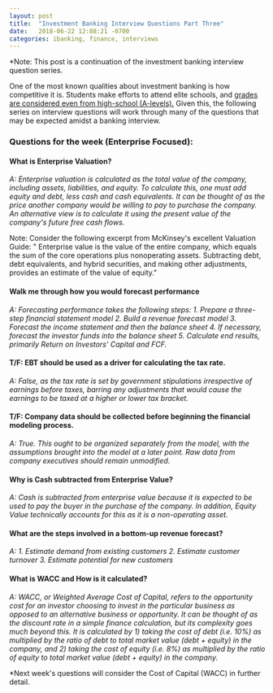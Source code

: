 ```yaml
---
layout: post
title:  "Investment Banking Interview Questions Part Three"
date:   2018-06-22 12:08:21 -0700
categories: ibanking, finance, interviews
---
```


*Note: This post is a continuation of the investment banking interview question series.

One of the most known qualities about investment banking is how competitive it is. Students make efforts to attend elite schools, and [grades are considered even from high-school (A-levels).](https://www.theguardian.com/society/2016/sep/01/top-graduates-missing-out-on-banking-jobs-for-lacking-polish) Given this, the following series on interview questions will work through many of the questions that may be expected amidst a banking interview.

### Questions for the week (Enterprise Focused):

#### What is Enterprise Valuation?

_A: Enterprise valuation is calculated as the total value of the company, including assets, liabilities, and equity. To calculate this, one must add equity and debt, less cash and cash equivalents. It can be thought of as the price another company would be willing to pay to purchase the company. An alternative view is to calculate it using the present value of the company's future free cash flows._

Note: Consider the following excerpt from McKinsey's excellent Valuation Guide:
" Enterprise value is the value of the entire company, which equals the sum of the core operations plus nonoperating assets. Subtracting debt, debt equivalents, and hybrid securities, and making other adjustments, provides an estimate of the value of equity."

#### Walk me through how you would forecast performance

_A: Forecasting performance takes the following steps:_
_1. Prepare a three-step financial statement model_
_2. Build a revenue forecast model_
_3. Forecast the income statement and then the balance sheet_
_4. If necessary, forecast the investor funds into the balance sheet_
_5. Calculate end results, primarily Return on Investors' Capital and FCF._

#### T/F: EBT should be used as a driver for calculating the tax rate.

_A: False, as the tax rate is set by government stipulations irrespective of earnings before taxes, barring any adjustments that would cause the earnings to be taxed at a higher or lower tax bracket._

#### T/F: Company data should be collected before beginning the financial modeling process.

_A: True. This ought to be organized separately from the model, with the assumptions brought into the model at a later point. Raw data from company executives should remain unmodified._

#### Why is Cash subtracted from Enterprise Value?

_A: Cash is subtracted from enterprise value because it is expected to be used to pay the buyer in the purchase of the company. In addition, Equity Value technically accounts for this as it is a non-operating asset._

#### What are the steps involved in a bottom-up revenue forecast?

_A:_
_1. Estimate demand from existing customers_
_2. Estimate customer turnover_
_3. Estimate potential for new customers_

#### What is WACC and How is it calculated?

_A: WACC, or Weighted Average Cost of Capital, refers to the opportunity cost for an investor choosing to invest in the particular business as opposed to an alternative business or opportunity. It can be thought of as the discount rate in a simple finance calculation, but its complexity goes much beyond this. It is calculated by 1) taking the cost of debt (i.e. 10%) as multiplied by the ratio of debt to total market value (debt + equity) in the company, and 2) taking the cost of equity (i.e. 8%) as multiplied by the ratio of equity to total market value (debt + equity) in the company._


*Next week's questions will consider the Cost of Capital (WACC) in further detail.
